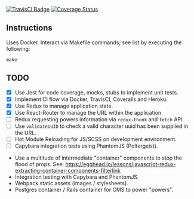 [![TravisCI Badge](https://travis-ci.org/anthonyhastings/dishonored2-power-calculator.svg?branch=master "TravisCI Badge")](https://travis-ci.org/anthonyhastings/dishonored2-power-calculator)
[![Coverage Status](https://coveralls.io/repos/github/anthonyhastings/dishonored2-power-calculator/badge.svg?branch=master)](https://coveralls.io/github/anthonyhastings/dishonored2-power-calculator?branch=master)

## Instructions

Uses Docker.
Interact via Makefile commands; see list by executing the following:
```
make
```


## TODO
- [X] Use Jest for code coverage, mocks, stubs to implement unit tests.
- [X] Implement CI flow via Docker, TravisCI, Coveralls and Heroku.
- [X] Use Redux to manage application state.
- [X] Use React-Router to manage the URL within the application.
- [ ] Redux requesting powers information via `redux-thunk` and `fetch` API.
- [ ] Use `validateUUID` to check a valid character uuid has been supplied in the URL.
- [ ] Hot Module Reloading for JS/SCSS on development environment.
- [ ] Capybara integration tests using PhantomJS (Poltergeist).
- Use a multitude of intermediate "container" components to stop the flood of props. See: https://egghead.io/lessons/javascript-redux-extracting-container-components-filterlink
- Integration testing with Capybara and PhantomJS.
- Webpack static assets (images / stylesheets).
- Postgres container / Rails container for CMS to power "powers".
